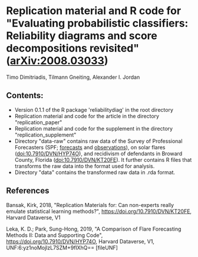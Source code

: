 Replication material and R code for "Evaluating probabilistic classifiers: Reliability diagrams and score decompositions revisited" ([arXiv:2008.03033](https://arxiv.org/abs/2008.03033))
================
Timo Dimitriadis, Tilmann Gneiting, Alexander I. Jordan

## Contents:

- Version 0.1.1 of the R package 'reliabilitydiag' in the root directory
- Replication material and code for the article in the directory "replication_paper"
- Replication material and code for the supplement in the directory "replication_supplement"
- Directory "data-raw" contains raw data of the Survey of Professional Forecasters (SPF; [forecasts](https://www.philadelphiafed.org/surveys-and-data/recess) and [observations](https://www.philadelphiafed.org/surveys-and-data/real-time-data-research/routput)), on solar flares ([doi:10.7910/DVN/HYP74O](https://doi.org/10.7910/DVN/HYP74O)), and recidivism of defendants in Broward County, Florida ([doi:10.7910/DVN/KT20FE](https://doi.org/10.7910/DVN/KT20FE)). It further contains R files that transforms the raw data into the format used for analysis.
- Directory "data" contains the transformed raw data in .rda format.

## References

Bansak, Kirk, 2018, "Replication Materials for: Can non-experts really emulate statistical learning methods?", https://doi.org/10.7910/DVN/KT20FE, Harvard Dataverse, V1

Leka, K. D.; Park, Sung-Hong, 2019, "A Comparison of Flare Forecasting Methods II: Data and Supporting Code", https://doi.org/10.7910/DVN/HYP74O, Harvard Dataverse, V1, UNF:6:yz1noMojlzL7SZM+9flXhQ== [fileUNF]
